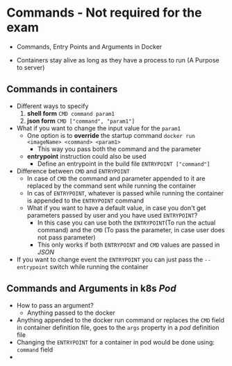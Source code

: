 Commands - Not required for the exam
===================================


- Commands, Entry Points and Arguments in Docker

- Containers stay alive as long as they have a process to run (A Purpose to server)

## Commands in containers
- Different ways to specify
   1. **shell form**
      `CMD command param1`
   2. **json form**
      `CMD ["command", "param1"]`
- What if you want to change the input value for the `param1`
   - One option is to **override** the startup command
      `docker run <imageName> <command> <param1>`
      - This way you pass both the command and the parameter
   - **entrypoint** instruction could also be used
      - Define an entrypoint in the build file
         `ENTRYPOINT ["command"]`
- Difference between `CMD` and `ENTRYPOINT`
   - In case of `CMD` the command and parameter appended to it are replaced by the command sent while running the container
   - In cas of `ENTRYPOINT`, whatever is passed while running the container is appended to the `ENTRYPOINT` command
   - What if you want to have a default value, in case you don't get parameters passed by user and you have used `ENTRYPOINT`?
      - In this case you can use both the `ENTRYPOINT`(To run the actual command) and the `CMD` (To pass the parameter, in case user does not pass parameter)
      - This only works if both `ENTRYPOINT` and `CMD` values are passed in *JSON*
- If you want to change event the `ENTRYPOINT` you can just pass the `--entrypoint` switch while running the container
## Commands and Arguments in k8s *Pod*
   - How to pass an argument?
      - Anything passed to the docker
   - Anything appended to the docker run command or replaces the `CMD` field in container definition file, goes to the `args` property in a *pod* definition file
   - Changing the `ENTRYPOINT` for a container in pod would be done using: `command` field
   -
